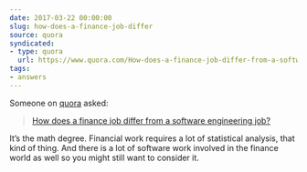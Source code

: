 ```yaml
---
date: 2017-03-22 00:00:00
slug: how-does-a-finance-job-differ
source: quora
syndicated:
- type: quora
  url: https://www.quora.com/How-does-a-finance-job-differ-from-a-software-engineering-job/answer/Roy-Tang
tags:
- answers
---
```


Someone on [quora](https://quora.com) asked:

> [How does a finance job differ from a software engineering job?](https://www.quora.com/How-does-a-finance-job-differ-from-a-software-engineering-job/answer/Roy-Tang)


It’s the math degree. Financial work requires a lot of statistical analysis, that kind of thing. And there is a lot of software work involved in the finance world as well so you might still want to consider it.